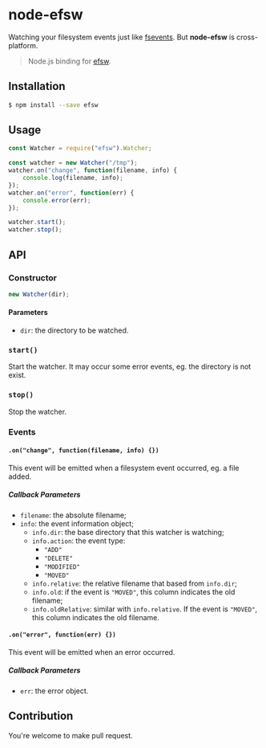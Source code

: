 # node-efsw

Watching your filesystem events just like [fsevents](https://www.npmjs.com/package/fsevents). But **node-efsw** is cross-platform.

> Node.js binding for [efsw](https://github.com/XadillaX/efsw).

## Installation

```sh
$ npm install --save efsw
```

## Usage

```js
const Watcher = require("efsw").Watcher;

const watcher = new Watcher("/tmp");
watcher.on("change", function(filename, info) {
    console.log(filename, info);
});
watcher.on("error", function(err) {
    console.error(err);
});

watcher.start();
watcher.stop();
```

## API

### Constructor

```js
new Watcher(dir);
```

#### Parameters

+ `dir`: the directory to be watched.

### `start()`

Start the watcher. It may occur some error events, eg. the directory is not exist.

### `stop()`

Stop the watcher.

### Events

#### `.on("change", function(filename, info) {})`

This event will be emitted when a filesystem event occurred, eg. a file added.

##### Callback Parameters

+ `filename`: the absolute filename;
+ `info`: the event information object;
    - `info.dir`: the base directory that this watcher is watching;
    - `info.action`: the event type:
        * `"ADD"`
        * `"DELETE"`
        * `"MODIFIED"`
        * `"MOVED"`
    - `info.relative`: the relative filename that based from `info.dir`;
    - `info.old`: if the event is `"MOVED"`, this column indicates the old filename;
    - `info.oldRelative`: similar with `info.relative`. If the event is `"MOVED"`, this column indicates the old filename.

#### `.on("error", function(err) {})`

This event will be emitted when an error occurred.

##### Callback Parameters

+ `err`: the error object.

## Contribution

You're welcome to make pull request.
